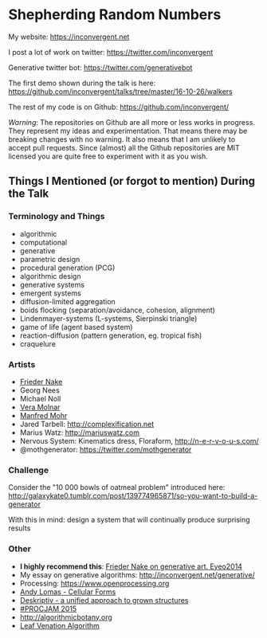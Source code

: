 # Shepherding Random Numbers

My website: 
https://inconvergent.net

I post a lot of work on twitter:
https://twitter.com/inconvergent

Generative twitter bot:
https://twitter.com/generativebot

The first demo shown during the talk is here:
https://github.com/inconvergent/talks/tree/master/16-10-26/walkers

The rest of my code is on Github:
https://github.com/inconvergent/

_Warning_: The repositories on Github are all more or less works in progress.
They represent my ideas and experimentation. That means there may be breaking
changes with no warning. It also means that I am unlikely to accept pull
requests. Since (almost) all the Github repositories are MIT licensed you are
quite free to experiment with it as you wish.

## Things I Mentioned (or forgot to mention) During the Talk

### Terminology and Things

- algorithmic
- computational
- generative
- parametric design
- procedural generation (PCG)
- algorithmic design
- generative systems
- emergent systems
- diffusion-limited aggregation
- boids flocking (separation/avoidance, cohesion, alignment)
- Lindenmayer-systems (L-systems, Sierpinski triangle)
- game of life (agent based system)
- reaction-diffusion (pattern generation, eg. tropical fish)
- craquelure


### Artists

- [Frieder Nake](http://collections.vam.ac.uk/search/?listing_type=imagetext&offset=0&limit=15&narrow=1&extrasearch=&q=frieder+nake&commit=Search&quality=0&objectnamesearch=&placesearch=&after=&after-adbc=AD&before=&before-adbc=AD&namesearch=&materialsearch=&mnsearch=&locationsearch=)
- Georg Nees
- Michael Noll
- [Vera Molnar](http://collections.vam.ac.uk/search/?listing_type=imagetext&offset=0&limit=15&narrow=1&extrasearch=&q=vera+molnar&commit=Search&quality=0&objectnamesearch=&placesearch=&after=&after-adbc=AD&before=&before-adbc=AD&namesearch=&materialsearch=&mnsearch=&locationsearch=)
- [Manfred Mohr](http://collections.vam.ac.uk/search/?listing_type=imagetext&offset=0&limit=15&narrow=1&extrasearch=&q=manfred+mohr&commit=Search&quality=0&objectnamesearch=&placesearch=&after=&after-adbc=AD&before=&before-adbc=AD&namesearch=&materialsearch=&mnsearch=&locationsearch=)
- Jared Tarbell: http://complexification.net
- Marius Watz: http://mariuswatz.com
- Nervous System: Kinematics dress, Floraform, http://n-e-r-v-o-u-s.com/
- @mothgenerator: https://twitter.com/mothgenerator


### Challenge

Consider the "10 000  bowls of oatmeal problem" introduced here:
http://galaxykate0.tumblr.com/post/139774965871/so-you-want-to-build-a-generator

With this in mind: design a system that will continually produce surprising
results


### Other

- **I highly recommend this**: [Frieder Nake on generative art. Eyeo2014](https://vimeo.com/104315361) 
- My essay on generative algorithms: http://inconvergent.net/generative/
- Processing: https://www.openprocessing.org
- [Andy Lomas - Cellular Forms](https://vimeo.com/82989945)
- [Deskriptiv - a unified approach to grown structures](https://www.youtube.com/watch?v=9HI8FerKr6Q)
- [#PROCJAM 2015](https://www.youtube.com/watch?v=s_eyo_m_hnc&feature=youtu.be)
- http://algorithmicbotany.org
- [Leaf Venation Algorithm](http://algorithmicbotany.org/papers/venation.sig2005.pdf)
